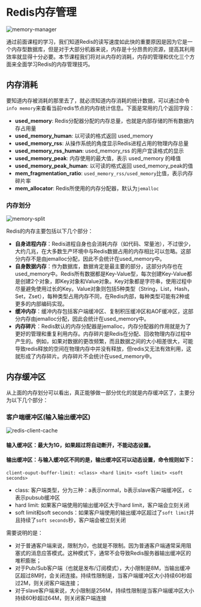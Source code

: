 # Redis内存管理

![memory-manager](https://tva1.sinaimg.cn/large/008i3skNgy1gz5aum7wgqj30rs0bo3zt.jpg)

通过前面课程的学习，我们知道Redis的读写速度如此快的重要原因是因为它是一个内存型数据库，但是对于大部分机器来说，内存是十分昂贵的资源，提高其利用效率就显得十分必要。本节课程我们将对从内存的消耗，内存的管理和优化三个方面来全面学习Redis的内存管理技巧。

## 内存消耗

要知道内存被消耗的那里去了，就必须知道内存消耗的统计数据，可以通过命令`info memory`来查看当前redis节点的内存统计信息。下面是常用的几个返回字段：

* **used_memory**: Redis分配器分配的内存总量，也就是内部存储的所有数据内存占用量
* **used_memory_human**: 以可读的格式返回 used_memory
* **used_memory_rss**: 从操作系统的角度显示Redis进程占用的物理内存总量
* **used_memory_rss_human**: used_memory_rss 的用户宜读格式的显示
* **used_memory_peak**:	内存使用的最大值，表示 used_memory 的峰值
* **used_memory_peak_human**: 以可读的格式返回 used_memory_peak的值
* **mem_fragmentation_ratio**: `used_memory_rss/used_memory`比值，表示内存碎片率
* **mem_allocator**: Redis所使用的内存分配器，默认为`jemalloc`

### 内存划分

![memory-split](https://tva1.sinaimg.cn/large/008i3skNgy1gz5bcl3b1zj30fn09haah.jpg)

Redis的内存主要包括以下几个部分：

* **自身进程内存**：Redis进程自身也会消耗内存（如代码、常量池），不过很少，大约几兆，在大多数生产环境中与Redis数据占用的内存相比可以忽略。这部分内存不是由jemalloc分配，因此不会统计在used_memory中。
* **自身数据内存**：作为数据库，数据肯定是最主要的部分，这部分内存也在used_memory中。Redis所有数据都是Key-Value型，每次创建Key-Value都是创建2个对象，即Key对象和Value对象。Key对象都是字符串，使用过程中尽量避免使用过长的Key。Value对象则包括5种类型（String，List，Hash，Set，Zset），每种类型占用内存不同，在Redis内部，每种类型可能有2种或更多的内部编码实现。
* **缓冲内存**：缓冲内存包括客户端缓冲区、复制积压缓冲区和AOF缓冲区，这部分内存由jemalloc分配，因此会统计在used_memory中。
* **内存碎片**：Redis默认的内存分配器是jemalloc，内存分配器的作用就是为了更好的管理和重复利用内存。内存碎片是Redis在分配、回收物理内存过程中产生的。例如，如果对数据的更改频繁，而且数据之间的大小相差很大，可能导致redis释放的空间在物理内存中并没有释放，但redis又无法有效利用，这就形成了内存碎片。内存碎片不会统计在used_memory中。

## 内存缓冲区

从上面的内存划分可以看出，真正能够做一部分优化的就是内存缓冲区了，主要分为以下几个部分：

### 客户端缓冲区(输入输出缓冲区)

![redis-client-cache](https://tva1.sinaimg.cn/large/008i3skNly1gz5brgf40tj31880u00v0.jpg)

#### 输入缓冲区：最大为1G，如果超过将自动断开，不能动态设置。
#### 输出缓冲区：与输入缓冲区不同的是，输出缓冲区可以动态设置，命令规则如下：
```
client-ouput-buffer-limit: <class> <hard limit> <soft limit> <soft seconds>
```
* class: 客户端类型，分为三种：a表示normal，b表示slave客户端缓冲区， c表示pubsub缓冲区
* hard limit: 如果客户端使用的输出缓冲区大于hard limit，客户端会立刻关闭
* soft limit和soft seconds：如果客户端使用的输出缓冲区超过了`soft limit`并且持续了`soft seconds`秒，客户端会被立刻关闭

需要说明的是：
* 对于普通客户端来说，限制为0，也就是不限制。因为普通客户端通常采用阻塞式的消息应答模式。这种模式下，通常不会导致Redis服务器输出缓冲区的堆积膨胀；
* 对于Pub/Sub客户端（也就是发布/订阅模式），大小限制是8M，当输出缓冲区超过8M时，会关闭连接。持续性限制是，当客户端缓冲区大小持续60秒超过2M，则关闭客户端连接；
* 对于slave客户端来说，大小限制是256M，持续性限制是当客户端缓冲区大小持续60秒超过64M，则关闭客户端连接


